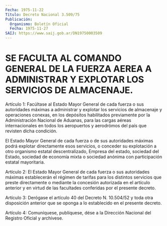 ```yaml
---
Fecha: 1975-11-22
Título: Decreto Nacional 3.509/75
Publicación:
  Organismo: Boletín Oficial
  Fecha: 1975-11-27
SAIJ: https://www.saij.gob.ar/DN19750003509
---
```

# SE FACULTA AL COMANDO GENERAL DE LA FUERZA AEREA A ADMINISTRAR Y EXPLOTAR LOS SERVICIOS DE ALMACENAJE.

<a id="1"></a>
Artículo 1: Facúltase al Estado Mayor General de cada fuerza o sus autoridades  máximas  a administrar y explotar los servicios de almacenaje  y operaciones conexas,  en  los  depósitos  habilitados previamente por  la  Administración  Nacional  de Aduanas, para las cargas    aéreas  internacionales  en  todos  los  aeropuertos    y aerodrómos del país que revisten dicha condición.

El Estado Mayor  General  de  cada  fuerza  o  de  sus  autoridades máximas  podrá explotar directamente esos servicios, o conceder  su explotación  a  otro organismo estatal descentralizado, Empresa del estado, sociedad  del Estado, sociedad de economía mixta o sociedad anónima con participación estatal mayoritaria.

<a id="2"></a>
Artículo  2:  El  Estado  Mayor  General  de cada fuerza o sus autoridades  máximas  establecerán el régimen de tarifas  para  los distintos  servicios  que    preste   directamente  o  mediante  la concesión autorizada en el artículo anterior  y  en  virtud  de las facultades conferidas por el presente decreto.

<a id="3"></a>
Artículo 3: Derógase el artículo 40 del Decreto N. 10.504/52 y toda otra  disposición  anterior  que se oponga a lo establecido en el presente decreto.

<a id="4"></a>
Artículo  4:  Comuníquese,  publíquese,  dése  a  la Dirección Nacional del Registro Oficial y archívese.